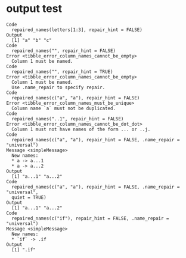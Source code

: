 # output test

    Code
      repaired_names(letters[1:3], repair_hint = FALSE)
    Output
      [1] "a" "b" "c"
    Code
      repaired_names("", repair_hint = FALSE)
    Error <tibble_error_column_names_cannot_be_empty>
      Column 1 must be named.
    Code
      repaired_names("", repair_hint = TRUE)
    Error <tibble_error_column_names_cannot_be_empty>
      Column 1 must be named.
      Use .name_repair to specify repair.
    Code
      repaired_names(c("a", "a"), repair_hint = FALSE)
    Error <tibble_error_column_names_must_be_unique>
      Column name `a` must not be duplicated.
    Code
      repaired_names("..1", repair_hint = FALSE)
    Error <tibble_error_column_names_cannot_be_dot_dot>
      Column 1 must not have names of the form ... or ..j.
    Code
      repaired_names(c("a", "a"), repair_hint = FALSE, .name_repair = "universal")
    Message <simpleMessage>
      New names:
      * a -> a...1
      * a -> a...2
    Output
      [1] "a...1" "a...2"
    Code
      repaired_names(c("a", "a"), repair_hint = FALSE, .name_repair = "universal",
      quiet = TRUE)
    Output
      [1] "a...1" "a...2"
    Code
      repaired_names(c("if"), repair_hint = FALSE, .name_repair = "universal")
    Message <simpleMessage>
      New names:
      * `if` -> .if
    Output
      [1] ".if"

